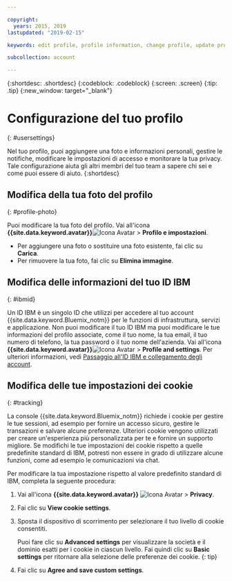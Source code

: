 ```yaml
---

copyright:
  years: 2015, 2019
lastupdated: "2019-02-15"

keywords: edit profile, profile information, change profile, update profile, cookies, tracking, privacy

subcollection: account

---
```


{:shortdesc: .shortdesc}
{:codeblock: .codeblock}
{:screen: .screen}
{:tip: .tip}
{:new_window: target="_blank"}

# Configurazione del tuo profilo
{: #usersettings}

Nel tuo profilo, puoi aggiungere una foto e informazioni personali, gestire le notifiche, modificare le impostazioni di accesso e monitorare la tua privacy. Tale configurazione aiuta gli altri membri del tuo team a sapere chi sei e come puoi essere di aiuto.
{:shortdesc}


## Modifica della tua foto del profilo
{: #profile-photo}

Puoi modificare la tua foto del profilo. Vai all'icona **{{site.data.keyword.avatar}}**![Icona Avatar](../icons/i-avatar-icon.svg) &gt; **Profilo e impostazioni**.

  * Per aggiungere una foto o sostituire una foto esistente, fai clic su **Carica**.
  * Per rimuovere la tua foto, fai clic su **Elimina immagine**.


## Modifica delle informazioni del tuo ID IBM
{: #ibmid}

Un ID IBM è un singolo ID che utilizzi per accedere al tuo account {{site.data.keyword.Bluemix_notm}} per le funzioni di infrastruttura, servizi e applicazione. Non puoi modificare il tuo ID IBM ma puoi modificare le tue informazioni del profilo associate, come il tuo nome, la tua email, il tuo numero di telefono, la tua password o il tuo nome dell'azienda. Vai all'icona **{{site.data.keyword.avatar}}**![Icona Avatar](../icons/i-avatar-icon.svg) &gt; **Profile and settings**. Per ulteriori informazioni, vedi [Passaggio all'ID IBM e collegamento degli account](softlayerlink.html).


## Modifica delle tue impostazioni dei cookie
{: #tracking}

La console {{site.data.keyword.Bluemix_notm}} richiede i cookie per gestire le tue sessioni, ad esempio per fornire un accesso sicuro, gestire le transazioni e salvare alcune preferenze. Ulteriori cookie vengono utilizzati per creare un'esperienza più personalizzata per te e fornire un supporto migliore. Se modifichi le tue impostazioni dei cookie rispetto a quelle predefinite standard di IBM, potresti non essere in grado di utilizzare alcune funzioni, come ad esempio le comunicazioni via chat.

Per modificare la tua impostazione rispetto al valore predefinito standard di IBM, completa la seguente procedura:
1. Vai all'icona **{{site.data.keyword.avatar}}** ![Icona Avatar](../icons/i-avatar-icon.svg) &gt; **Privacy**.
1. Fai clic su **View cookie settings**.
1. Sposta il dispositivo di scorrimento per selezionare il tuo livello di cookie consentiti.

   Puoi fare clic su **Advanced settings** per visualizzare la società e il dominio esatti per i cookie in ciascun livello. Fai quindi clic su **Basic settings** per ritornare alla selezione delle preferenze dei cookie.
   {: tip}
1. Fai clic su **Agree and save custom settings**.
